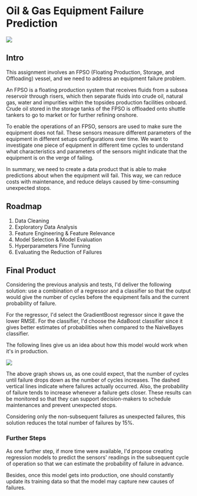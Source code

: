 # Oil & Gas Equipment Failure Prediction

![](https://assets.spe.org/dims4/default/516db02/2147483647/strip/true/crop/1024x628+0+0/resize/800x491!/quality/90/?url=http%3A%2F%2Fspe-brightspot.s3.amazonaws.com%2F36%2Fb1%2F54da0536d608e68a8e8e8369b68f%2Fjpt-2020-05-29531hero.jpg)

## Intro
This assignment involves an FPSO (Floating Production, Storage, and Offloading) vessel, and we need to address an equipment failure problem.

An FPSO is a floating production system that receives fluids from a subsea reservoir through risers, which then separate fluids into crude oil, natural gas, water and impurities within the topsides production facilities onboard. Crude oil stored in the storage tanks of the FPSO is offloaded onto shuttle tankers to go to market or for further refining onshore.

To enable the operations of an FPSO, sensors are used to make sure the equipment does not fail. These sensors measure different parameters of the equipment in different setups configurations over time. We want to investigate one piece of equipment in different time cycles to understand what characteristics and parameters of the sensors might indicate that the equipment is on the verge of failing.

In summary, we need to create a data product that is able to make predictions about when the equipment will fail. This way, we can reduce costs with maintenance, and reduce delays caused by time-consuming unexpected stops.


## Roadmap

1) Data Cleaning
2) Exploratory Data Analysis
3) Feature Engineering & Feature Relevance
4) Model Selection & Model Evaluation
5) Hyperparameters Fine Tunning 
6) Evaluating the Reduction of Failures

## Final Product
Considering the previous analysis and tests, I'd deliver the following solution: use a combination of a regressor and a classifier so that the output would give the number of cycles before the equipment fails and the current probability of failure.

For the regressor, I'd select the GradientBoost regressor since it gave the lower RMSE. For the classifier, I'd choose the AdaBoost classifier since it gives better estimates of probabilities when compared to the NaiveBayes classifier.

The following lines give us an idea about how this model would work when it's in production.

![](https://i.ibb.co/Sc6ntjp/ndice.png)


The above graph shows us, as one could expect, that the number of cycles until failure drops down as the number of cycles increases. The dashed vertical lines indicate where failures actually occurred. Also, the probability of failure tends to increase whenever a failure gets closer. These results can be monitored so that they can support decision-makers to schedule maintenances and prevent unexpected stops.

Considering only the non-subsequent failures as unexpected failures, this solution reduces the total number of failures by 15%.

### Further Steps

As one further step, if more time were available, I'd propose creating regression models to predict the sensors' readings in the subsequent cycle of operation so that we can estimate the probability of failure in advance.

Besides, once this model gets into production, one should constantly update its training data so that the model may capture new causes of failures.
